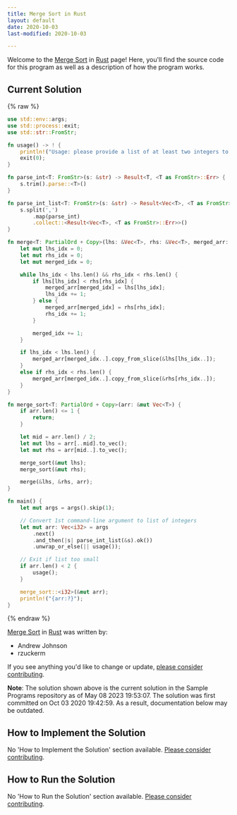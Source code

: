 ```yaml
---
title: Merge Sort in Rust
layout: default
date: 2020-10-03
last-modified: 2020-10-03

---
```


Welcome to the [Merge Sort](https://sampleprograms.io/projects/merge-sort) in [Rust](https://sampleprograms.io/languages/rust) page! Here, you'll find the source code for this program as well as a description of how the program works.

## Current Solution

{% raw %}

```rust
use std::env::args;
use std::process::exit;
use std::str::FromStr;

fn usage() -> ! {
    println!("Usage: please provide a list of at least two integers to sort in the format \"1, 2, 3, 4, 5\"");
    exit(0);
}

fn parse_int<T: FromStr>(s: &str) -> Result<T, <T as FromStr>::Err> {
    s.trim().parse::<T>()
}

fn parse_int_list<T: FromStr>(s: &str) -> Result<Vec<T>, <T as FromStr>::Err> {
    s.split(',')
        .map(parse_int)
        .collect::<Result<Vec<T>, <T as FromStr>::Err>>()
}

fn merge<T: PartialOrd + Copy>(lhs: &Vec<T>, rhs: &Vec<T>, merged_arr: &mut Vec<T>) {
    let mut lhs_idx = 0;
    let mut rhs_idx = 0;
    let mut merged_idx = 0;

    while lhs_idx < lhs.len() && rhs_idx < rhs.len() {
        if lhs[lhs_idx] < rhs[rhs_idx] {
            merged_arr[merged_idx] = lhs[lhs_idx];
            lhs_idx += 1;
        } else {
            merged_arr[merged_idx] = rhs[rhs_idx];
            rhs_idx += 1;
        }

        merged_idx += 1;
    }

    if lhs_idx < lhs.len() {
        merged_arr[merged_idx..].copy_from_slice(&lhs[lhs_idx..]);
    }
    else if rhs_idx < rhs.len() {
        merged_arr[merged_idx..].copy_from_slice(&rhs[rhs_idx..]);
    }
}

fn merge_sort<T: PartialOrd + Copy>(arr: &mut Vec<T>) {
    if arr.len() <= 1 {
        return;
    }

    let mid = arr.len() / 2;
    let mut lhs = arr[..mid].to_vec();
    let mut rhs = arr[mid..].to_vec();

    merge_sort(&mut lhs);
    merge_sort(&mut rhs);

    merge(&lhs, &rhs, arr);
}

fn main() {
    let mut args = args().skip(1);

    // Convert 1st command-line argument to list of integers
    let mut arr: Vec<i32> = args
        .next()
        .and_then(|s| parse_int_list(&s).ok())
        .unwrap_or_else(|| usage());

    // Exit if list too small
    if arr.len() < 2 {
        usage();
    }

    merge_sort::<i32>(&mut arr);
    println!("{arr:?}");
}
```

{% endraw %}

[Merge Sort](https://sampleprograms.io/projects/merge-sort) in [Rust](https://sampleprograms.io/languages/rust) was written by:

- Andrew Johnson
- rzuckerm

If you see anything you'd like to change or update, [please consider contributing](https://github.com/TheRenegadeCoder/sample-programs).

**Note**: The solution shown above is the current solution in the Sample Programs repository as of May 08 2023 19:53:07. The solution was first committed on Oct 03 2020 19:42:59. As a result, documentation below may be outdated.

## How to Implement the Solution

No 'How to Implement the Solution' section available. [Please consider contributing](https://github.com/TheRenegadeCoder/sample-programs-website).

## How to Run the Solution

No 'How to Run the Solution' section available. [Please consider contributing](https://github.com/TheRenegadeCoder/sample-programs-website).